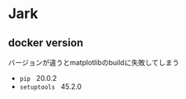 Jark
=====

docker version
-----
バージョンが違うとmatplotlibのbuildに失敗してしまう
+ `pip` &nbsp; 20.0.2
+ `setuptools` &nbsp; 45.2.0

